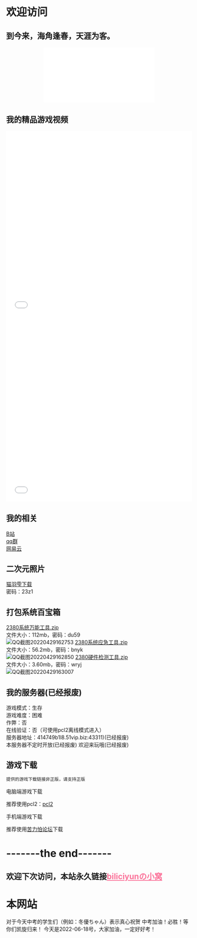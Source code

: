 # 欢迎访问
## 到今来，海角逢春，天涯为客。<br>

<div align="center">
  <iframe src="//music.163.com/outchain/player?type=2&id=1401671455&auto=0&height=66" scrolling="no" border="0" frameborder="no" framespacing="0" allowfullscreen="true"> </iframe>
</div>

## 我的精品游戏视频

<div align="center">
  <iframe src="//player.bilibili.com/player.html?bvid=BV1GJ411x7h7&cid=137649199&page=1" allowfullscreen="allowfullscreen" width="100%" height="500" scrolling="no" frameborder="0" sandbox="allow-top-navigation allow-same-origin allow-forms allow-scripts"></iframe>
</div>

<div align="center">
  <iframe src="//player.bilibili.com/player.html?aid=927070335&bvid=BV1wT4y1A7fC&cid=232719671&page=1" allowfullscreen="allowfullscreen" width="100%" height="500" scrolling="no" frameborder="0" sandbox="allow-top-navigation allow-same-origin allow-forms allow-scripts"> </iframe>
</div>

## 我的相关<br>
 [B站](https://space.bilibili.com/2066547841?spm_id_from=333.1007.0.0)<br>
 [qq群](https://jq.qq.com/?_wv=1027&k=jLA41A2c)<br>
 [网易云](http://music.163.com/m/user/home?id=4055772206)<br>
 
## 二次元照片<br>
 [猫羽雫下载](https://pan.baidu.com/s/1DjSzz8DtzYrtDpywOA_pCw)<br>
 密码：23z1
 
## 打包系统百宝箱<br>
 [2380系统万能工具.zip](https://pan.baidu.com/s/1T4CgI396RVTgfWSb1S20Xg)<br>
 文件大小：112mb，密码：du59<br>
 ![QQ截图20220429162753](https://user-images.githubusercontent.com/104074660/165910123-d21ece0a-9789-4fef-a253-73fc3fee9983.png)
 [2380系统应急工具.zip](https://pan.baidu.com/s/11Ni1OWWywPCH58IK56vLEg)<br>
 文件大小：56.2mb，密码：bnyk<br>
 ![QQ截图20220429162850](https://user-images.githubusercontent.com/104074660/165910323-6d41754e-700a-466a-a994-b801950d4aa8.png)
  [2380硬件检测工具.zip](https://pan.baidu.com/s/1V7fewC_yQZxrrGS1cv8zRw)<br>
 文件大小：3.60mb，密码：wryj<br>
 ![QQ截图20220429163007](https://user-images.githubusercontent.com/104074660/165910482-d618b67f-cfb3-4fe3-a84c-d03ce3c004e0.png)

 
  
## 我的服务器(已经报废)
游戏模式：生存<br>
游戏难度：困难<br>
作弊：否<br>
在线验证：否（可使用pcl2离线模式进入）<br>
服务器地址：414749b1l8.51vip.biz:43311)(已经报废)<br>
本服务器不定时开放(已经报废)
欢迎来玩哦(已经报废)<br>

## 游戏下载<br>

``` Markdown
提供的游戏下载链接非正版，请支持正版
```

电脑端游戏下载<br>

推荐使用pcl2：[pcl2](https://afdian.net/p/0164034c016c11ebafcb52540025c377)<br>

手机端游戏下载<br>

推荐使用[苦力怕论坛](https://klpbbs.com/xz/)下载<br>

# -------the end-------
## 欢迎下次访问，本站永久链接<a href="https://biliciyun.cf" style="color: #FB7299">biliciyunの小窝</a>

# 本网站
对于今天中考的学生们（例如：冬優ちゃん）表示真心祝贺
中考加油！必胜！等你们凯旋归来！
今天是2022-06-18号，大家加油，一定好好考！
